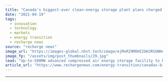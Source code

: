 ```yaml
---
title: "Canada's biggest-ever clean-energy storage plant plans charged up with launch funding"
date: "2021-04-19"
tags: 
  - innovation
  - technology
  - markets
  - energy transition
  - recharge news
source: "recharge news"
image_url: "https://images-global.nhst.tech/image/ejMxR29MOHI2bHJRSUNHenBmaDVvU0gva0t5c1JWL0VFWnEvREVPRisvcz0=/nhst/binary/3a5a12860e42a2bf462708990c7eaefa"
image_fp: "/assets/img/post_thumbnails/29.jpg"
lead: "Up-to-500MW advanced compressed air energy storage facility to be built in Ontario by start-up Hydrostor with $3.2m government seed finance"
article_url: "https://www.rechargenews.com/energy-transition/canadas-biggest-ever-clean-energy-storage-plant-plans-charged-up-with-launch-funding/2-1-997674"
---
```


---

